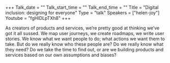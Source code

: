 +++
Talk_date = ""
Talk_start_time = ""
Talk_end_time = ""
Title = "Digital inclusion: designing for everyone"
Type = "talk"
Speakers = ["helen-joy"]
Youtube = "fgHIDLpTXh8"
+++

As creators of products and services, we’re pretty good at thinking we’ve got it all sussed. We map user journeys, we create roadmaps, we write user stories. We know what we want people to do; what actions we want them to take. But do we really know who these people are? Do we really know what they need? Do we take the time to find out, or are we building products and services based on our own assumptions and biases?
